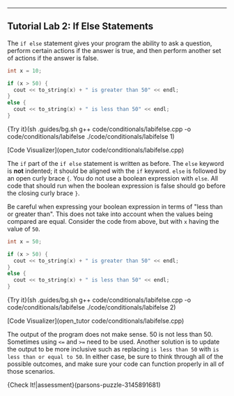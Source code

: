 ---

## Tutorial Lab 2: If Else Statements

The `if else` statement gives your program the ability to ask a question, perform certain actions if the answer is true, and then perform another set of actions if the answer is false.

```c++
int x = 10;

if (x > 50) {
  cout << to_string(x) + " is greater than 50" << endl;
}
else {
  cout << to_string(x) + " is less than 50" << endl;
}
```

{Try it}(sh .guides/bg.sh g++ code/conditionals/labifelse.cpp -o code/conditionals/labifelse ./code/conditionals/labifelse 1)

[Code Visualizer](open_tutor code/conditionals/labifelse.cpp)

The `if` part of the `if else` statement is written as before. The `else` keyword is **not** indented; it should be aligned with the `if` keyword. `else` is followed by an open curly brace `{`. You do not use a boolean expression with `else`. All code that should run when the boolean expression is false should go before the closing curly brace `}`.

Be careful when expressing your boolean expression in terms of "less than or greater than". This does not take into account when the values being compared are equal. Consider the code from above, but with `x` having the value of `50`.

```c++
int x = 50;

if (x > 50) {
  cout << to_string(x) + " is greater than 50" << endl;
}
else {
  cout << to_string(x) + " is less than 50" << endl;
}
```

{Try it}(sh .guides/bg.sh g++ code/conditionals/labifelse.cpp -o code/conditionals/labifelse ./code/conditionals/labifelse 2)

[Code Visualizer](open_tutor code/conditionals/labifelse.cpp)

The output of the program does not make sense. 50 is not less than 50. Sometimes using `<=` and `>=` need to be used. Another solution is to update the output to be more inclusive such as replacing `is less than 50` with `is less than or equal to 50`. In either case, be sure to think through all of the possible outcomes, and make sure your code can function properly in all of those scenarios.

{Check It!|assessment}(parsons-puzzle-3145891681)
